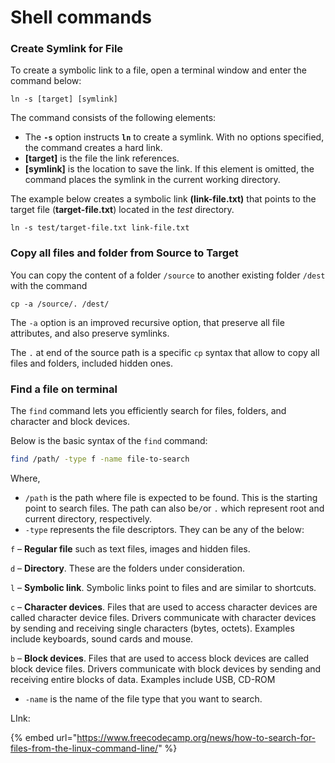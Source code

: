 # Shell commands

### Create Symlink for File <a href="#ftoc-heading-4" id="ftoc-heading-4"></a>

To create a symbolic link to a file, open a terminal window and enter the command below:

```
ln -s [target] [symlink]
```

The command consists of the following elements:

* The **`-s`** option instructs **`ln`** to create a symlink. With no options specified, the command creates a hard link.
* **\[target]** is the file the link references.
* **\[symlink]** is the location to save the link. If this element is omitted, the command places the symlink in the current working directory.

The example below creates a symbolic link **(link-file.txt)** that points to the target file (**target-file.txt**) located in the _test_ directory.

```
ln -s test/target-file.txt link-file.txt
```



### Copy all files and folder from Source to Target

You can copy the content of a folder `/source` to another existing folder `/dest` with the command

```
cp -a /source/. /dest/
```

The `-a` option is an improved recursive option, that preserve all file attributes, and also preserve symlinks.

The `.` at end of the source path is a specific `cp` syntax that allow to copy all files and folders, included hidden ones.



### Find a file on terminal

The `find` command lets you efficiently search for files, folders, and character and block devices.

Below is the basic syntax of the `find` command:

```bash
find /path/ -type f -name file-to-search
```

Where,

* `/path` is the path where file is expected to be found. This is the starting point to search files. The path can also be`/`or `.` which represent root and current directory, respectively.
* `-type` represents the file descriptors. They can be any of the below:

`f` – **Regular file** such as text files, images and hidden files.

`d` – **Directory**. These are the folders under consideration.

`l` – **Symbolic link**. Symbolic links point to files and are similar to shortcuts.

`c` – **Character devices**. Files that are used to access character devices are called character device files. Drivers communicate with character devices by sending and receiving single characters (bytes, octets).  Examples include     keyboards, sound cards and mouse.

`b` – **Block devices**. Files that are used to access block devices are called block device files. Drivers communicate with block devices by sending and receiving entire blocks of data. Examples include USB, CD-ROM

* `-name` is the name of the file type that you want to search.

LInk:

{% embed url="https://www.freecodecamp.org/news/how-to-search-for-files-from-the-linux-command-line/" %}
